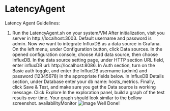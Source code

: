 # LatencyAgent
Latency Agent
Guidelines:
1. Run the LatencyAgent.sh on your system/VM
After initialization, visit you server in http://localhost:3003.
Default username and password is admin.
Now we want to integrate InfluxDB as a data source in Grafana. On the left menu, under Configuration button, click Data sources.
In the opened configuration console, choose Add data source, then choose InfluxDB.
In the data source setting page, under HTTP section URL field, enter influxDB url: http://localhost:8086.
In Auth section, turn on the Basic auth toggle, and enter the InflucDB username (admin) and password (12345678) in the appropriate fields below.
In InfluxDB Details section, under Database enter your db name: hosts_metrics.
Finally, click Save & Test, and make sure you get the Data source is working message.
Click Explore
In the exploration panel, build a graph of the test results over time. Your graph should look similar to the bellow screenshot.
availabilityMonitor
![image](https://user-images.githubusercontent.com/122601317/218315096-c1bf328a-909d-4ddf-a36e-dcf5ad4cc302.png)
Well Done!
